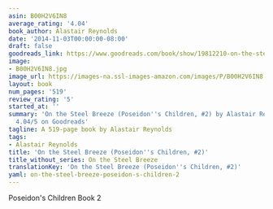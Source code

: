 ```yaml
---
asin: B00H2V6IN8
average_rating: '4.04'
book_author: Alastair Reynolds
date: '2014-11-03T00:00:00-08:00'
draft: false
goodreads_link: https://www.goodreads.com/book/show/19812210-on-the-steel-breeze
image:
- B00H2V6IN8.jpg
image_url: https://images-na.ssl-images-amazon.com/images/P/B00H2V6IN8.01._SCLZZZZZZZ.jpg
layout: book
num_pages: '519'
review_rating: '5'
started_at: ''
summary: 'On the Steel Breeze (Poseidon''s Children, #2) by Alastair Reynolds - rated
  4.04/5 on Goodreads'
tagline: A 519-page book by Alastair Reynolds
tags:
- Alastair Reynolds
title: 'On the Steel Breeze (Poseidon''s Children, #2)'
title_without_series: On the Steel Breeze
translationKey: 'On the Steel Breeze (Poseidon''s Children, #2)'
yaml: on-the-steel-breeze-poseidon-s-children-2
---
```


Poseidon's Children Book 2